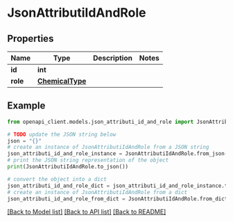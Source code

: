 # JsonAttributiIdAndRole


## Properties

Name | Type | Description | Notes
------------ | ------------- | ------------- | -------------
**id** | **int** |  | 
**role** | [**ChemicalType**](ChemicalType.md) |  | 

## Example

```python
from openapi_client.models.json_attributi_id_and_role import JsonAttributiIdAndRole

# TODO update the JSON string below
json = "{}"
# create an instance of JsonAttributiIdAndRole from a JSON string
json_attributi_id_and_role_instance = JsonAttributiIdAndRole.from_json(json)
# print the JSON string representation of the object
print(JsonAttributiIdAndRole.to_json())

# convert the object into a dict
json_attributi_id_and_role_dict = json_attributi_id_and_role_instance.to_dict()
# create an instance of JsonAttributiIdAndRole from a dict
json_attributi_id_and_role_from_dict = JsonAttributiIdAndRole.from_dict(json_attributi_id_and_role_dict)
```
[[Back to Model list]](../README.md#documentation-for-models) [[Back to API list]](../README.md#documentation-for-api-endpoints) [[Back to README]](../README.md)


